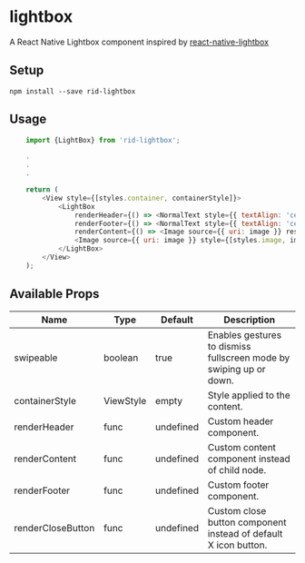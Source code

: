 # lightbox

A React Native Lightbox component inspired by [react-native-lightbox](https://github.com/oblador/react-native-lightbox)

## Setup

`npm install --save rid-lightbox`

## Usage

```javascript
    import {LightBox} from 'rid-lightbox';

    .
    .
    .

    return (
        <View style={[styles.container, containerStyle]}>
            <LightBox
                renderHeader={() => <NormalText style={{ textAlign: 'center', color: 'white' }}>"HEADER"</NormalText>}
                renderFooter={() => <NormalText style={{ textAlign: 'center', color: 'white' }}>"FOOTER"</NormalText>}
                renderContent={() => <Image source={{ uri: image }} resizeMode={'contain'} style={{width, height: width}}/>}>
                <Image source={{ uri: image }} style={[styles.image, imageStyle]}  />
            </LightBox>
        </View>
    );
```

## Available Props

| Name | Type | Default | Description
| -----|------|---------|------------------
| swipeable | boolean | true | Enables gestures to dismiss fullscreen mode by swiping up or down.
|containerStyle| ViewStyle |empty| Style applied to the content.
|renderHeader| func| undefined | Custom header component.
|renderContent| func| undefined | Custom content component instead of child node.
|renderFooter| func| undefined | Custom footer component.
|renderCloseButton| func| undefined | Custom close button component instead of default X icon button.
